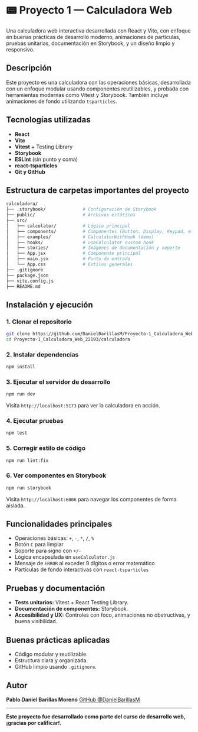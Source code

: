 # 📟 Proyecto 1 — Calculadora Web

Una calculadora web interactiva desarrollada con React y Vite, con enfoque en buenas prácticas de desarrollo moderno, animaciones de partículas, pruebas unitarias, documentación en Storybook, y un diseño limpio y responsivo.

## Descripción

Este proyecto es una calculadora con las operaciones básicas, desarrollada con un enfoque modular usando componentes reutilizables, y probada con herramientas modernas como Vitest y Storybook. También incluye animaciones de fondo utilizando `tsparticles`.

## Tecnologías utilizadas

- **React**
- **Vite**
- **Vitest** + Testing Library
- **Storybook**
- **ESLint** (sin punto y coma)
- **react-tsparticles**
- **Git y GitHub**

## Estructura de carpetas importantes del proyecto

```bash
calculadora/
├── .storybook/              # Configuración de Storybook
├── public/                  # Archivos estáticos
├── src/
│   ├── calculator/          # Lógica principal
│   ├── components/          # Componentes (Button, Display, Keypad, etc.)
│   ├── examples/            # CalculatorWithHook (demo)
│   ├── hooks/               # useCalculator custom hook
│   ├── stories/             # Imágenes de documentación y soporte
│   ├── App.jsx              # Componente principal
│   ├── main.jsx             # Punto de entrada
│   └── App.css              # Estilos generales
├── .gitignore
├── package.json
├── vite.config.js
├── README.md
````

## Instalación y ejecución

### 1. Clonar el repositorio

```bash
git clone https://github.com/DanielBarillasM/Proyecto-1_Calculadora_Web_22193.git
cd Proyecto-1_Calculadora_Web_22193/calculadora
```

### 2. Instalar dependencias

```bash
npm install
```

### 3. Ejecutar el servidor de desarrollo

```bash
npm run dev
```

Visita `http://localhost:5173` para ver la calculadora en acción.

### 4. Ejecutar pruebas

```bash
npm test
```

### 5. Corregir estilo de código

```bash
npm run lint:fix
```

### 6. Ver componentes en Storybook

```bash
npm run storybook
```

Visita `http://localhost:6006` para navegar los componentes de forma aislada.

## Funcionalidades principales

* Operaciones básicas: `+`, `-`, `*`, `/`, `%`
* Botón `C` para limpiar
* Soporte para signo con `+/-`
* Lógica encapsulada en `useCalculator.js`
* Mensaje de `ERROR` al exceder 9 dígitos o error matemático
* Partículas de fondo interactivas con `react-tsparticles`

## Pruebas y documentación

* **Tests unitarios:** Vitest + React Testing Library.
* **Documentación de componentes:** Storybook.
* **Accesibilidad y UX:** Controles con foco, animaciones no obstructivas, y buena visibilidad.

## Buenas prácticas aplicadas

* Código modular y reutilizable.
* Estructura clara y organizada.
* GitHub limpio usando `.gitignore`.

## Autor

**Pablo Daniel Barillas Moreno**
[GitHub @DanielBarillasM](https://github.com/DanielBarillasM)

---

**Este proyecto fue desarrollado como parte del curso de desarrollo web, ¡gracias por calificar!.**
